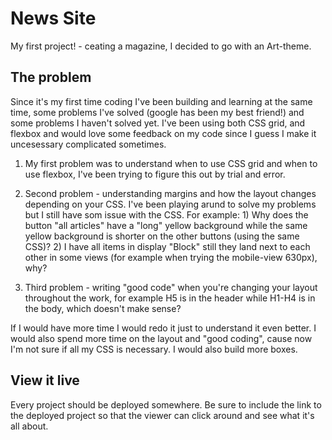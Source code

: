 # News Site

My first project! - ceating a magazine, I decided to go with an Art-theme.
## The problem

Since it's my first time coding I've been building and learning at the same time, some problems I've solved (google has been my best friend!) and some problems I haven't solved yet. I've been using both CSS grid, and flexbox and would love some feedback on my code since I guess I make it uncesessary complicated sometimes. 

1) My first problem was to understand when to use CSS grid and when to use flexbox, I've been trying to figure this out by trial and error.

2) Second problem - understanding margins and how the layout changes depending on your CSS. I've been playing arund to solve my problems but I still have som issue with the CSS. For example: 1) Why does the button "all articles" have a "long" yellow background while the same yellow background is shorter on the other buttons (using the same CSS)? 2) I have all items in display "Block" still they land next to each other in some views (for example when trying the mobile-view 630px), why?

3) Third problem - writing "good code" when you're changing your layout throughout the work, for example H5 is in the header while H1-H4 is in the body, which doesn't make sense?

If I would have more time I would redo it just to understand it even better. I would also spend more time on the layout and "good coding", cause now I'm not sure if all my CSS is necessary. I would also build more boxes.


## View it live
Every project should be deployed somewhere. Be sure to include the link to the deployed project so that the viewer can click around and see what it's all about.